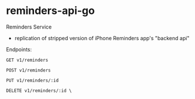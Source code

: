 # reminders-api-go

Reminders Service
- replication of stripped version of iPhone Reminders app's "backend api"

Endpoints:

`GET v1/reminders`

`POST v1/reminders`

`PUT v1/reminders/:id`

`DELETE v1/reminders/:id \`



